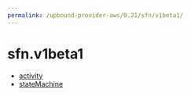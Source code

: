 ```yaml
---
permalink: /upbound-provider-aws/0.21/sfn/v1beta1/
---
```


# sfn.v1beta1



* [activity](activity.md)
* [stateMachine](stateMachine.md)